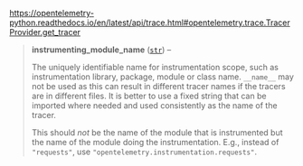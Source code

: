 https://opentelemetry-python.readthedocs.io/en/latest/api/trace.html#opentelemetry.trace.TracerProvider.get_tracer

> **instrumenting_module_name** ([`str`](https://docs.python.org/3/library/stdtypes.html#str "(in Python v3.11)")) –
> 
> The uniquely identifiable name for instrumentation scope, such as instrumentation library, package, module or class name. `__name__` may not be used as this can result in different tracer names if the tracers are in different files. It is better to use a fixed string that can be imported where needed and used consistently as the name of the tracer.
> 
> This should _not_ be the name of the module that is instrumented but the name of the module doing the instrumentation. E.g., instead of `"requests"`, use `"opentelemetry.instrumentation.requests"`.
